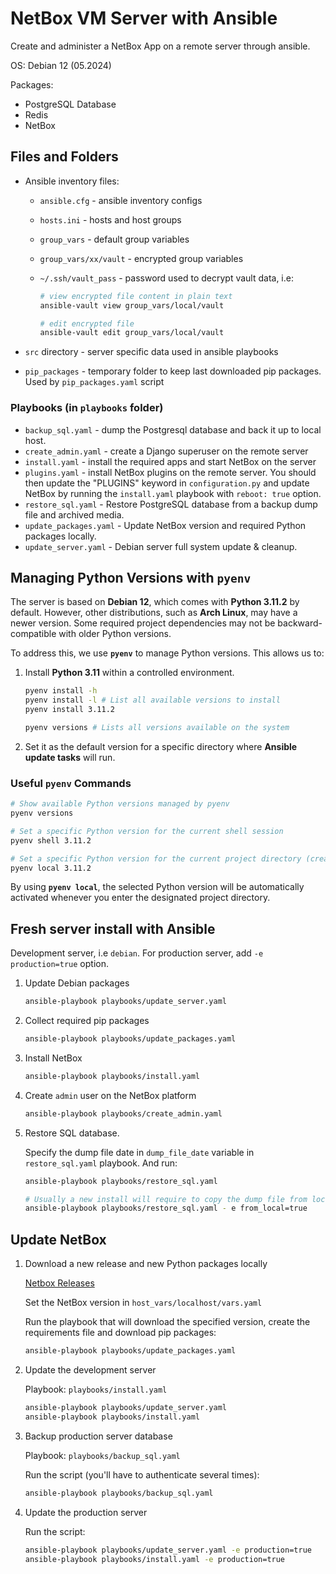 # NetBox VM Server with Ansible

Create and administer a NetBox App on a remote server through ansible.

OS: Debian 12 (05.2024)

Packages:

- PostgreSQL Database
- Redis
- NetBox

## Files and Folders

- Ansible inventory files:
  - `ansible.cfg` - ansible inventory configs
  - `hosts.ini` - hosts and host groups
  - `group_vars` - default group variables
  - `group_vars/xx/vault` - encrypted group variables
  - `~/.ssh/vault_pass` - password used to decrypt vault data, i.e:

    ```bash
    # view encrypted file content in plain text
    ansible-vault view group_vars/local/vault 

    # edit encrypted file
    ansible-vault edit group_vars/local/vault 
    ```

- `src` directory - server specific data used in ansible playbooks
- `pip_packages` - temporary folder to keep last downloaded pip packages. Used by `pip_packages.yaml` script

### Playbooks (in `playbooks` folder)

- `backup_sql.yaml` - dump the Postgresql database and back it up to local host.
- `create_admin.yaml` - create a Django superuser on the remote server
- `install.yaml` - install the required apps and start NetBox on the server
- `plugins.yaml` - install NetBox plugins on the remote server. You should then update the "PLUGINS" keyword in `configuration.py` and update NetBox by running the `install.yaml` playbook with `reboot: true` option.
- `restore_sql.yaml` - Restore PostgreSQL database from a backup dump file and archived media.
- `update_packages.yaml` - Update NetBox version and required Python packages locally.
- `update_server.yaml` - Debian server full system update & cleanup.

## Managing Python Versions with `pyenv`  

The server is based on **Debian 12**, which comes with **Python 3.11.2** by default. However, other distributions, such as **Arch Linux**, may have a newer version. Some required project dependencies may not be backward-compatible with older Python versions.  

To address this, we use **`pyenv`** to manage Python versions. This allows us to:  

1. Install **Python 3.11** within a controlled environment.  

    ```bash
    pyenv install -h 
    pyenv install -l # List all available versions to install
    pyenv install 3.11.2

    pyenv versions # Lists all versions available on the system
    ```

2. Set it as the default version for a specific directory where **Ansible update tasks** will run.  

### Useful `pyenv` Commands  

```bash
# Show available Python versions managed by pyenv
pyenv versions  

# Set a specific Python version for the current shell session
pyenv shell 3.11.2  

# Set a specific Python version for the current project directory (creates a .python-version file)
pyenv local 3.11.2  
```

By using **`pyenv local`**, the selected Python version will be automatically activated whenever you enter the designated project directory.  

## Fresh server install with Ansible

Development server, i.e `debian`. For production server, add `-e production=true` option.

1. Update Debian packages

    ```bash
    ansible-playbook playbooks/update_server.yaml
    ```

2. Collect required pip packages

    ```bash
    ansible-playbook playbooks/update_packages.yaml
    ```

3. Install NetBox

    ```bash
    ansible-playbook playbooks/install.yaml
    ```

4. Create `admin` user on the NetBox platform

    ```bash
    ansible-playbook playbooks/create_admin.yaml
    ```

5. Restore SQL database.

    Specify the dump file date in `dump_file_date` variable in `restore_sql.yaml` playbook. And run:

    ```bash
    ansible-playbook playbooks/restore_sql.yaml
    
    # Usually a new install will require to copy the dump file from local machine
    ansible-playbook playbooks/restore_sql.yaml - e from_local=true
    ```

## Update NetBox

1. Download a new release and new Python packages locally

    [Netbox Releases](https://github.com/netbox-community/netbox/releases)

    Set the NetBox version in `host_vars/localhost/vars.yaml`

    Run the playbook that will download the specified version, create the requirements file and download pip packages:

    ```bash
    ansible-playbook playbooks/update_packages.yaml
    ```

2. Update the development server

    Playbook: `playbooks/install.yaml`

    ```bash
    ansible-playbook playbooks/update_server.yaml
    ansible-playbook playbooks/install.yaml
    ```

3. Backup production server database

    Playbook: `playbooks/backup_sql.yaml`

    Run the script (you'll have to authenticate several times):

    ```bash
    ansible-playbook playbooks/backup_sql.yaml
    ```

4. Update the production server

    Run the script:

    ```bash
    ansible-playbook playbooks/update_server.yaml -e production=true
    ansible-playbook playbooks/install.yaml -e production=true
    ```
